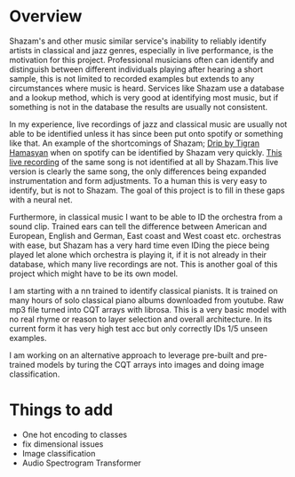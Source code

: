 # Overview


Shazam's and other music similar service's inability to reliably identify artists in classical and jazz genres, especially in live performance, is the motivation for this project. Professional musicians often can identify and distinguish between different individuals playing after hearing a short sample, this is not limited to recorded examples but extends to any circumstances where music is heard. Services like Shazam use a database and a lookup method, which is very good at identifying most music, but if something is not in the database the results are usually not consistent.

 In my experience, live recordings of jazz and classical music are usually not able to be identified unless it has since been put onto spotify or something like that. An example of the shortcomings of Shazam; [Drip by Tigran Hamasyan](https://open.spotify.com/track/56aT6RHzJGhsnprd9bFSvP?si=ca0ddaba4f514712) when on spotify can be identified by Shazam very quickly. [This live recording](https://www.youtube.com/watch?v=z7j7bdEPSd0&ab_channel=BerkleeCollegeofMusic) of the same song is not identified at all by Shazam.This live version is clearly the same song, the only differences being expanded instrumentation and form adjustments. To a human this is very easy to identify, but is not to Shazam. The goal of this project is to fill in these gaps with a neural net. 
 
 Furthermore, in classical music I want to be able to ID the orchestra from a sound clip. Trained ears can tell the difference between American and European, English and German, East coast and West coast etc. orchestras with ease, but Shazam has a very hard time even IDing the piece being played let alone which orchestra is playing it, if it is not already in their database, which many live recordings are not. This is another goal of this project which might have to be its own model. 

I am starting with a nn trained to identify classical pianists. It is trained on many hours of solo classical piano albums downloaded from youtube. Raw mp3 file turned into CQT arrays with librosa. This is a very basic model with no real rhyme or reason to layer selection and overall architecture. In its current form it has very high test acc but only correctly IDs 1/5 unseen examples. 

I am working on an alternative approach to leverage pre-built and pre-trained models by turing the CQT arrays into images and doing image classification.  





# Things to add
* One hot encoding to classes
* fix dimensional issues 
* Image classification
* Audio Spectrogram Transformer
